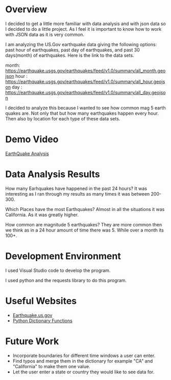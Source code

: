 # Overview

I decided to get a little more familiar with data analysis and with json data so I decided to do a little project. As I feel it is important to know how to work with JSON data
as it is very common.

I am analyzing the US.Gov earthquake data giving the following options: past hour of earthquakes, past day of earthquakes, and past 30 days(month) of earthquakes. 
Here is the link to the data sets.

month: https://earthquake.usgs.gov/earthquakes/feed/v1.0/summary/all_month.geojson
hour : https://earthquake.usgs.gov/earthquakes/feed/v1.0/summary/all_hour.geojson
day  : https://earthquake.usgs.gov/earthquakes/feed/v1.0/summary/all_day.geojson

I decided to analyze this because I wanted to see how common mag 5 earth quakes are. Not only that but how many earthquakes happen every hour. Then also by location for each
type of these data sets.



# Demo Video 

[EarthQuake Analysis](https://youtu.be/ofQ3R7ZPknc)

# Data Analysis Results
How many Earhquakes have happened in the past 24 hours? It was interesting as I ran through my results as many times it was between 
200-300.

Which Places have the most Earthquakes?  Almost in all the situations it was California. As it was greatly higher.

How common are magnitude 5 earthquakes? They are more common then we think as in a 24 hour amount of time there was 5. While over 
a month its 100+.

# Development Environment

I used Visual Studio code to develop the program.

I used python and the requests library to do this program.

# Useful Websites

* [Earthquake.us.gov](https://earthquake.usgs.gov/earthquakes/feed/v1.0/geojson.php)
* [Python Dictionary Functions](https://www.w3schools.com/python/python_ref_dictionary.asp)

# Future Work

* Incorporate boundaries for different time windows a user can enter.
* Find typos and merge them in the dictionary for example "CA" and "California" to make them one value.
* Let the user enter a state or country they would like to see data for.
